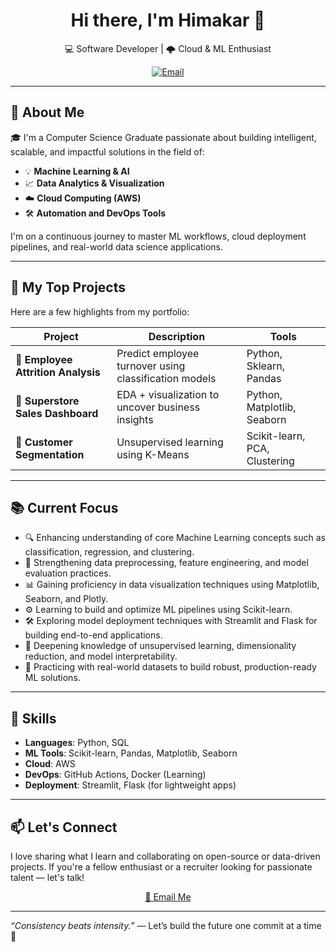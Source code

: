 <h1 align="center">Hi there, I'm Himakar 👋</h1>

<p align="center">
  💻 Software Developer | 🌩️ Cloud & ML Enthusiast 
</p>

<p align="center">
  <a href="mailto:himakar14@example.com"><img alt="Email" src="https://img.shields.io/badge/Email-grey?style=flat&logo=gmail"></a>
</p>

---

## 🚀 About Me

🎓 I'm a Computer Science Graduate passionate about building intelligent, scalable, and impactful solutions in the field of:

- 💡 **Machine Learning & AI**
-  📈 **Data Analytics & Visualization**
- ☁️ **Cloud Computing (AWS)**
- 🛠️ **Automation and DevOps Tools**

I'm on a continuous journey to master ML workflows, cloud deployment pipelines, and real-world data science applications.

---

## 🔨 My Top Projects

Here are a few highlights from my portfolio:

| Project | Description | Tools |
|--------|-------------|-------|
| 🧠 **Employee Attrition Analysis** | Predict employee turnover using classification models | Python, Sklearn, Pandas |
| 🛒 **Superstore Sales Dashboard** | EDA + visualization to uncover business insights | Python, Matplotlib, Seaborn |
| 👥 **Customer Segmentation** | Unsupervised learning using K-Means | Scikit-learn, PCA, Clustering |

---

## 📚 Current Focus

- 🔍 Enhancing understanding of core Machine Learning concepts such as classification, regression, and clustering.
- 🧠 Strengthening data preprocessing, feature engineering, and model evaluation practices.
- 📊 Gaining proficiency in data visualization techniques using Matplotlib, Seaborn, and Plotly.
- ⚙️ Learning to build and optimize ML pipelines using Scikit-learn.
- 🛠️ Exploring model deployment techniques with Streamlit and Flask for building end-to-end applications.
- 📁 Deepening knowledge of unsupervised learning, dimensionality reduction, and model interpretability.
- 🧰 Practicing with real-world datasets to build robust, production-ready ML solutions.


---

## 🧠 Skills

- **Languages**: Python, SQL
- **ML Tools**: Scikit-learn, Pandas, Matplotlib, Seaborn
- **Cloud**: AWS
- **DevOps**: GitHub Actions, Docker (Learning)
- **Deployment**: Streamlit, Flask (for lightweight apps)

---


## 📫 Let's Connect

I love sharing what I learn and collaborating on open-source or data-driven projects. If you're a fellow enthusiast or a recruiter looking for passionate talent — let's talk!

<p align="center">
  <a href="mailto:your-email@example.com">📧 Email Me</a></a>
</p>

---

_“Consistency beats intensity.”_ — Let’s build the future one commit at a time 🚀
